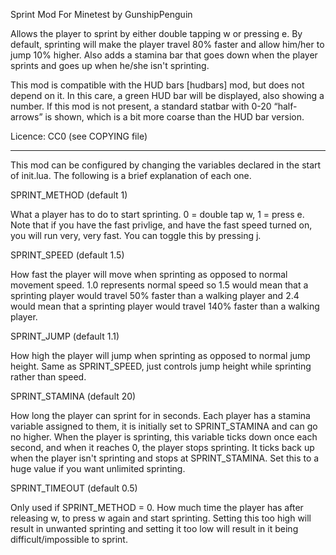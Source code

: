 Sprint Mod For Minetest by GunshipPenguin  

Allows the player to sprint by either double tapping w or pressing e. 
By default, sprinting will make the player travel 80% faster and 
allow him/her to jump 10% higher. Also adds a stamina bar that goes 
down when the player sprints and goes up when he/she isn't 
sprinting.

This mod is compatible with the HUD bars [hudbars] mod, but does
not depend on it. In this care, a green HUD bar will be displayed,
also showing a number.
If this mod is not present, a standard statbar with 0-20
“half-arrows” is shown, which is a bit more coarse than the HUD
bar version.


Licence: CC0 (see COPYING file)

---

This mod can be configured by changing the variables declared in 
the start of init.lua. The following is a brief explanation of each 
one.

SPRINT_METHOD (default 1)

What a player has to do to start sprinting. 0 = double tap w, 1 = press e.
Note that if you have the fast privlige, and have the fast 
speed turned on, you will run very, very fast. You can toggle this 
by pressing j.
 
SPRINT_SPEED (default 1.5)
 
How fast the player will move when sprinting as opposed to normal 
movement speed. 1.0 represents normal speed so 1.5 would mean that a 
sprinting player would travel 50% faster than a walking player and 
2.4 would mean that a sprinting player would travel 140% faster than 
a walking player.

SPRINT_JUMP (default 1.1)

How high the player will jump when sprinting as opposed to normal 
jump height. Same as SPRINT_SPEED, just controls jump height while 
sprinting rather than speed.

SPRINT_STAMINA (default 20)

How long the player can sprint for in seconds. Each player has a 
stamina variable assigned to them, it is initially set to 
SPRINT_STAMINA and can go no higher. When the player is sprinting, 
this variable ticks down once each second, and when it reaches 0, 
the player stops sprinting. It ticks back up when the player isn't 
sprinting and stops at SPRINT_STAMINA. Set this to a huge value if 
you want unlimited sprinting.

SPRINT_TIMEOUT (default 0.5)

Only used if SPRINT_METHOD = 0.
How much time the player has after releasing w, to press w again and 
start sprinting. Setting this too high will result in unwanted 
sprinting and setting it too low will result in it being 
difficult/impossible to sprint.
